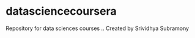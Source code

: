 datasciencecoursera
===================

Repository for data sciences courses .. Created by Srividhya Subramony
